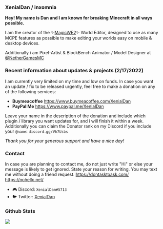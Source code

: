 ### XenialDan / inxomnia

**Hey! My name is Dan and I am known for breaking Minecraft in all ways possible.**

I am the creator of the ✨[MagicWE2](https://github.com/thebigsmileXD/MagicWE2)✨ World Editor, designed to use as many MCPE features as possible to make editing your worlds easy on mobile & desktop devices.

Additionally i am Pixel-Artist & BlockBench Animator / Model Designer at [@NetherGamesMC](https://github.com/NetherGamesMC)
### Recent information about updates & projects (2/17/2022)
I am currently very limited on my time and low on funds. In case you want an update / fix to be released urgently, feel free to make a donation on any of the following services:
- **Buymeacoffee**
https://www.buymeacoffee.com/XenialDan
- **PayPal Me**
https://www.paypal.me/XenialDan

Leave your name in the description of the donation and include which plugin / library you want updates for, and i will finish it within a week. Additionally you can claim the Donator rank on my Discord if you include your `@name`: `discord.gg/Vh7Usbs`

*Thank you for your generous support and have a nice day!*
### Contact
In case you are planning to contact me, do not just write "Hi" or else your message is likely to get ignored. State your reason for writing. You may text me without doing a friend request.
https://dontasktoask.com/ https://nohello.net/

- 🎮 Discord: `XenialDan#5713`
- 🐦 Twitter: [XenialDan](https://twitter.com/XenialDan)
### Github Stats
![](https://github-readme-stats.vercel.app/api?username=thebigsmileXD&count_private=true&include_all_commits=true)
